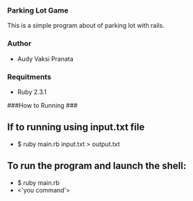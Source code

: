 ### Parking Lot Game
This is a simple program about of parking lot with rails.

### Author #####
* Audy Vaksi Pranata

### Requitments ###
* Ruby 2.3.1

###How to Running ###
## If to running using input.txt file
* $ ruby main.rb input.txt > output.txt

## To run the program and launch the shell:
* $ ruby main.rb
* <'you command'>
